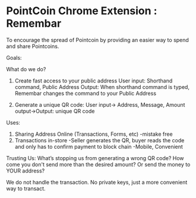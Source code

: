 PointCoin Chrome Extension : Remembar 
=========================

To encourage the spread of Pointcoin by providing an easier way to spend and share Pointcoins.  


Goals:


What do we do?
1. Create fast access to your public address 
    User input: Shorthand command, Public Address
    Output: When shorthand command is typed, Remembar changes the command to your Public Address


2. Generate a unique QR code: User input-> Address, Message, Amount
                                output->Output: unique QR code


Uses:
1. Sharing Address Online (Transactions, Forms, etc)
    -mistake free
2. Transactions in-store
    -Seller generates the QR, buyer reads the code and only has to confirm payment to block chain
    -Mobile, Convenient


Trusting Us:
What’s stopping us from generating a wrong QR code?
  How come you don't send more than the desired amount? Or send the money to YOUR address?
  
  We do not handle the transaction.  No private keys, just a more convenient way to transact.  


  


